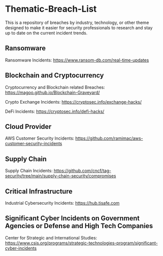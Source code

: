 # Thematic-Breach-List

This is a repository of breaches by industry, technology, or other theme designed to make it easier for security professionals to research and stay up to date on the current incident trends.

## Ransomware
Ransomware Incidents: https://www.ransom-db.com/real-time-updates

## Blockchain and Cryptocurrency

Cryptocurrency and Blockchain related Breaches: https://magoo.github.io/Blockchain-Graveyard/

Crypto Exchange Incidents: https://cryptosec.info/exchange-hacks/

DeFi Incidents: https://cryptosec.info/defi-hacks/

## Cloud Provider

AWS Customer Security Incidents: https://github.com/ramimac/aws-customer-security-incidents

## Supply Chain
Supply Chain Incidents: https://github.com/cncf/tag-security/tree/main/supply-chain-security/compromises

## Critical Infrastructure
Industrial Cybersecurity Incidents: https://hub.tisafe.com

## Significant Cyber Incidents on Government Agencies or Defense and High Tech Companies

Center for Strategic and International Studies: https://www.csis.org/programs/strategic-technologies-program/significant-cyber-incidents
